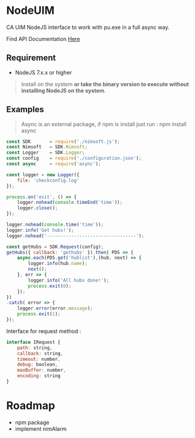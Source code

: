 # NodeUIM
CA UIM NodeJS interface to work with pu.exe in a full async way.

Find API Documentation [Here](https://github.com/fraxken/NodeUIM/wiki)

## Requirement 

- NodeJS 7.x.x or higher

> Install on the system **or take the binary version to execute without installing NodeJS on the system**. 

## Examples 

> Async is an external package, if npm is install just run : npm install async

```js
const SDK       = require('./nimsoft.js');
const Nimsoft   = SDK.Nimsoft;
const Logger    = SDK.Logger;
const config    = require('./configuration.json');
const async     = require('async');

const logger = new Logger({
    file: 'checkconfig.log'
});

process.on('exit', () => {
    logger.nohead(console.timeEnd('time'));
    logger.close();
});

logger.nohead(console.time('time'));
logger.info('Get hubs!');
logger.nohead('---------------------------------');

const getHubs = SDK.Request(config);
getHubs({ callback: 'gethubs' }).then( PDS => {
    async.each(PDS.get('hublist'),(hub, next) => {
        logger.info(hub.name);
        next();
    }, err => {
        logger.info('All hubs done!');
        process.exit(0);
    });
})
.catch( error => {
    logger.error(error.message);
    process.exit(1);
});
```

Interface for request method : 

```js
interface IRequest {
    path: string,
    callback: string,
    timeout: number,
    debug: boolean,
    maxBuffer: number,
    encoding: string
}
```

# Roadmap 

- npm package
- implement nimAlarm
